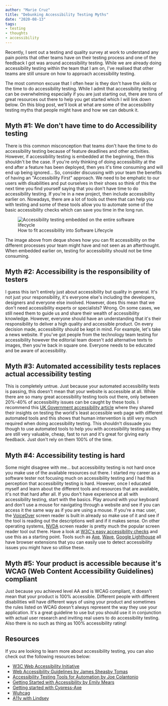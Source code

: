 ```yaml
---
author: "Marie Cruz"
title: "Debunking Accessibility Testing Myths"
date: "2020-08-13"
tags:
- testing
- thoughts
- accessibility
---
```


Recently, I sent out a testing and quality survey at work to understand any pain points that other teams have on their testing process and one of the feedback I got was around accessibility testing. While we are already doing accessibility testing within the team that I am on, I've realised that other teams are still unsure on how to approach accessibility testing.

The most common excuse that I often hear is they don't have the skills or the time to do accessibility testing. While I admit that accessibility testing can be overwhelming especially if you are just starting out, there are tons of great resources out there to help you get started which I will link down below. On this blog post, we'll look at what are some of the accessibility testing myths that people might have and how we can debunk it.

## Myth #1: We don't have time to do Accessibility testing 

There is this common misconception that teams don't have the time to do accessibility testing because of feature deadlines and other activities. However, if accessibility testing is embedded at the beginning, then this shouldn't be the case. If you're only thinking of doing accessibility at the end after a feature has been deployed, then yes it's time consuming and will end up being ignored... So, consider discussing with your team the benefits of having an "Accessibility First" approach. We need to be emphatic to our users with disabilities and put ourselves in their shoes so think of this the next time you find yourself saying that you don't have time to do accessibility testing. If you're in a new project, then include accessibility earlier on. Nowadays, there are a lot of tools out there that can help you with testing and some of these tools allow you to automate some of the basic accessibility checks which can save you time in the long run.

<figure>
  <img src="../../images/accessibility.png" alt="Accessibility testing embedded on the entire software lifecycle">
  <figcaption>How to fit accessibility into Software Lifecycle</figcaption>
</figure>

The image above from deque shows how you can fit accessibility on the different processes your team might have and not seen as an afterthought. When embedded earlier on, testing for accessibility should not be time consuming.

## Myth #2: Accessibility is the responsibility of testers

I guess this isn't entirely just about accessibility but quality in general. It's not just your responsibility, it's everyone else's including the developers, designers and everyone else involved. However, does this mean that we don't need accessibility experts or specialists? Wrong. On some cases, we still need them to guide us and share their wealth of accessibility knowledge. However, everyone should have an understanding that it's their responsibility to deliver a high quality and accessible product. On every decision made, accessibility should be kept in mind. For example, let's take a news website. If you've got people from the technology team testing for accessibility however the editorial team doesn't add alternative texts to images, then you're back in square one. Everyone needs to be educated and be aware of accessibility.

## Myth #3: Automated accessibility tests replaces actual accessibility testing

This is completely untrue. Just because your automated accessibility tests is passing, this doesn't mean that your website is accessible at all. While there are so many great accessibility testing tools out there, only between 20%-40% of accessibility issues can be caught by these tools. I recommend this [UK Government accessibility article](https://accessibility.blog.gov.uk/2017/02/24/what-we-found-when-we-tested-tools-on-the-worlds-least-accessible-webpage/) where they shared their insights on testing the world's least accessible web page with different automated tools and this shows that human intervention is still very much required when doing accessibility testing. This shouldn't dissuade you though to use automated tools to help you with accessibility testing as they are still very valuable, cheap, fast to run and it's great for giving early feedback. Just don't rely on them 100% of the time.

## Myth #4: Accessibility testing is hard

Some might disagree with me... but accessibility testing is not hard once you make use of the available resources out there. I started my career as a software tester not focusing much on accessibility testing and I had this perception that accessibility testing is hard. However, once I educated myself and learn about the different tools and resources that are available, it's not that hard after all. If you don't have experience at all with accessibility testing, start with the basics. Play around with your keyboard and don't use a mouse for navigating through a website and see if you can access it the same way as if you are using a mouse. If you're a mac user, the [VoiceOver](https://www.apple.com/uk/accessibility/mac/vision/) screen reader is built in already so make use of it and see if the tool is reading out the descriptions well and if it makes sense. On other operating systems, [NVDA](https://www.nvaccess.org/) screen reader is pretty much the popular screen reader tool out there. Have a look at [W3C's easy accessibility checks](https://www.w3.org/WAI/test-evaluate/preliminary/) and use this as a starting point. Tools such as [Axe](https://www.deque.com/axe/), [Wave](https://wave.webaim.org/), [Google Lighthouse](https://developers.google.com/web/tools/lighthouse) all have browser extensions that you can easily use to detect accessibility issues you might have so utilise these. 

## Myth #5: Your product is accessible because it's WCAG (Web Content Accessibility Guidelines) compliant

Just because you achieved level AA and is WCAG compliant, it doesn't mean that your product is 100% accessible. Different people with different disabilities will have different ways of using your product and sometimes the rules listed on WCAG doesn't always represent the way they use your application. It's a great guideline to use but you should use it in conjunction with actual user research and inviting real users to do accessibility testing. Also there is no such as thing as 100% accessibility rating!  

## Resources
If you are looking to learn more about accessibility testing, you can also check out the following resources below:

- [W3C Web Accessibility Initiative](https://www.w3.org/WAI/)
- [Web Accessibility Guidelines by James Sheasby Tomas](https://inviqa.com/blog/web-accessibility-guidelines-compliance-inclusive-design)
- [Accessibility Testing Tools for Automation by Joe Colantonio](https://testguild.com/accessibility-testing-tools-automation/)
- [Getting Started with Accessibility by Emily Mears](https://medium.com/@emilymears/getting-started-with-web-accessibility-2c7632c3a8bd)
- [Getting started with Cypress-Axe](https://www.youtube.com/watch?v=oSzW6bQTDDk&t=1686s)
- [Wuhcag](https://www.wuhcag.com/)
- [A11y with Lindsey](https://www.a11ywithlindsey.com/)